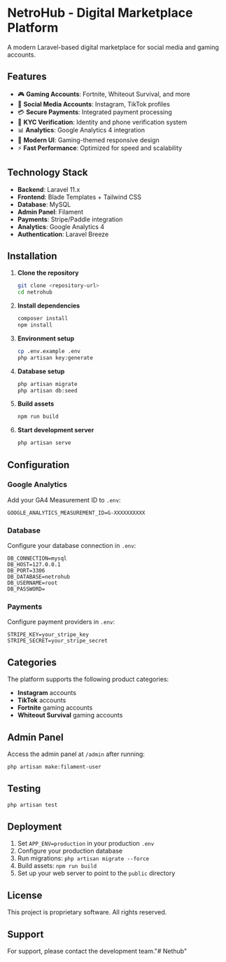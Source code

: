 # NetroHub - Digital Marketplace Platform

A modern Laravel-based digital marketplace for social media and gaming accounts.

## Features

- 🎮 **Gaming Accounts**: Fortnite, Whiteout Survival, and more
- 📱 **Social Media Accounts**: Instagram, TikTok profiles
- 💳 **Secure Payments**: Integrated payment processing
- 🔐 **KYC Verification**: Identity and phone verification system
- 📊 **Analytics**: Google Analytics 4 integration
- 🎨 **Modern UI**: Gaming-themed responsive design
- ⚡ **Fast Performance**: Optimized for speed and scalability

## Technology Stack

- **Backend**: Laravel 11.x
- **Frontend**: Blade Templates + Tailwind CSS
- **Database**: MySQL
- **Admin Panel**: Filament
- **Payments**: Stripe/Paddle integration
- **Analytics**: Google Analytics 4
- **Authentication**: Laravel Breeze

## Installation

1. **Clone the repository**
   ```bash
   git clone <repository-url>
   cd netrohub
   ```

2. **Install dependencies**
   ```bash
   composer install
   npm install
   ```

3. **Environment setup**
   ```bash
   cp .env.example .env
   php artisan key:generate
   ```

4. **Database setup**
   ```bash
   php artisan migrate
   php artisan db:seed
   ```

5. **Build assets**
   ```bash
   npm run build
   ```

6. **Start development server**
   ```bash
   php artisan serve
   ```

## Configuration

### Google Analytics
Add your GA4 Measurement ID to `.env`:
```env
GOOGLE_ANALYTICS_MEASUREMENT_ID=G-XXXXXXXXXX
```

### Database
Configure your database connection in `.env`:
```env
DB_CONNECTION=mysql
DB_HOST=127.0.0.1
DB_PORT=3306
DB_DATABASE=netrohub
DB_USERNAME=root
DB_PASSWORD=
```

### Payments
Configure payment providers in `.env`:
```env
STRIPE_KEY=your_stripe_key
STRIPE_SECRET=your_stripe_secret
```

## Categories

The platform supports the following product categories:
- **Instagram** accounts
- **TikTok** accounts  
- **Fortnite** gaming accounts
- **Whiteout Survival** gaming accounts

## Admin Panel

Access the admin panel at `/admin` after running:
```bash
php artisan make:filament-user
```

## Testing

```bash
php artisan test
```

## Deployment

1. Set `APP_ENV=production` in your production `.env`
2. Configure your production database
3. Run migrations: `php artisan migrate --force`
4. Build assets: `npm run build`
5. Set up your web server to point to the `public` directory

## License

This project is proprietary software. All rights reserved.

## Support

For support, please contact the development team."# Nethub" 

